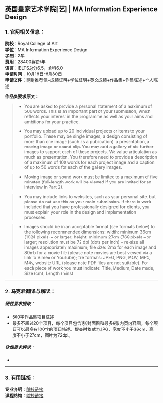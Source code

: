 ## 英国皇家艺术学院[艺] | MA Information Experience Design


### 1. 官网相关信息：

**院校**：Royal College of Art  
**学位**：MA Information Experience Design   
**学制**：2年  
**费用**：28400英镑/年  
**语言**：IELTS总分6.5，单科6.0     
**申请时间**：10月16日-6月30日  
**申请文件**：两封推荐信+成绩证明+学位证明+英文成绩+作品集+作品陈述+个人陈述

**作品集要求原文：**   

> -	You are asked to provide a personal statement of a maximum of 500 words. This is an important part of your submission, which reflects your interest in the programme as well as your aims and ambitions for your practice. 
> 
> -	You may upload up to 20 individual projects or items to your portfolio. These may be single images, a design consisting of more than one image (such as a publication), a presentation, a moving image or sound clip. You may add a gallery of six further images to support each of these projects. We value articulation as much as presentation. You therefore need to provide a description of a maximum of 100 words for each project image and a caption of up to 50 words for each of the gallery images.

> - Moving image or sound work must be limited to a maximum of five minutes (full-length work will be viewed if you are invited for an interview in Part 2).

> - You may include links to websites, such as your personal site, but please do not use this as your main submission. If there is work included that you have professionally designed for clients, you must explain your role in the design and implementation processes.

> - Images should be in an acceptable format (see formats below) to the following recommended dimensions: width: minimum 36cm (1024 pixels) – or larger; height: minimum 27cm (768 pixels – or larger; resolution must be 72 dpi (dots per inch) – re-size all images appropriately maximum; file size: 2mb for each image and 80mb for a movie file (please note movies are best viewed via a link to Vimeo or YouTube); file formats: JPEG, PNG, MOV, MP4, M4v, website URL (please note PDF files are not suitable). For each piece of work you must indicate: Title, Medium, Date made, Size (cm), Length (mins)



---


### 2. 马克君翻译与解读：

##### 硬性要求提取：
- 500字作品集项目陈述
- 最多不超过20个项目，每个项目包含1张封面图和最多6张内页内容图，每个项目可以最多有100字的项目描述。提交时格式为JPG，宽度不小于36cm，高度不小于27cm，图片为72dpi。


##### 软性要求解读：
- 


---


### 3. 有用链接：

**专业介绍**：[院校链接](https://www.rca.ac.uk/schools/school-of-communication/ied/)  
**课程结构**：[院校链接](https://www.rca.ac.uk/schools/school-of-communication/ied/)  
